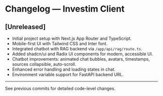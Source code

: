 # Changelog — Investim Client

## [Unreleased]
- Initial project setup with Next.js App Router and TypeScript.
- Mobile-first UI with Tailwind CSS and Inter font.
- Integrated chatbot with RAG backend via `/app/api/rag/route.ts`.
- Added shadcn/ui and Radix UI components for modern, accessible UI.
- Chatbot improvements: animated chat bubbles, avatars, timestamps, sources collapsible, auto-scroll.
- Enhanced error handling and loading states in chat.
- Environment variable support for FastAPI backend URL.

---
See previous commits for detailed code-level changes.
